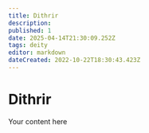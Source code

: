 ```yaml
---
title: Dithrir
description: 
published: 1
date: 2025-04-14T21:30:09.252Z
tags: deity
editor: markdown
dateCreated: 2022-10-22T18:30:43.423Z
---
```


# Dithrir
Your content here

